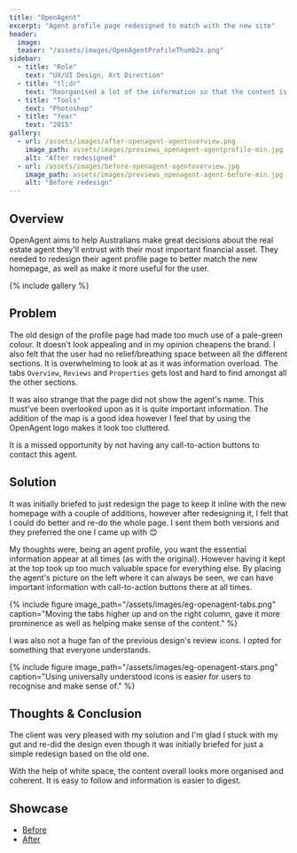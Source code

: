 ```yaml
---
title: "OpenAgent"
excerpt: "Agent profile page redesigned to match with the new site"
header:
  image:
  teaser: "/assets/images/OpenAgentProfileThumb2x.png"
sidebar:
  - title: "Role"
    text: "UX/UI Design, Art Direction"
  - title: "tl;dr"
    text: "Reorganised a lot of the information so that the content is not overwhelmingly busy."
  - title: "Tools"
    text: "Photoshop"
  - title: "Year"
    text: "2015"
gallery:
  - url: /assets/images/after-openagent-agentoverview.png
    image_path: assets/images/previews_openagent-agentprofile-min.jpg
    alt: "After redesigned"
  - url: /assets/images/before-openagent-agentoverview.jpg
    image_path: assets/images/previews_openagent-agent-before-min.jpg
    alt: "Before redesign"
---
```


## Overview
OpenAgent aims to help Australians make great decisions about the real estate agent they'll entrust with their most important financial asset. They needed to redesign their agent profile page to better match the new homepage, as well as make it more useful for the user.

{% include gallery %}

## Problem
The old design of the profile page had made too much use of a pale-green colour. It doesn't look appealing and in my opinion cheapens the brand. I also felt that the user had no relief/breathing space between all the different sections. It is overwhelming to look at as it was information overload. The tabs `Overview`, `Reviews` and `Properties` gets lost and hard to find amongst all the other sections.

It was also strange that the page did not show the agent's name. This must've been overlooked upon as it is quite important information. The addition of the map is a good idea however I feel that by using the OpenAgent logo makes it look too cluttered.

It is a missed opportunity by not having any call-to-action buttons to contact this agent.

## Solution
It was initially briefed to just redesign the page to keep it inline with the new homepage with a couple of additions, however after redesigning it, I felt that I could do better and re-do the whole page. I sent them both versions and they preferred the one I came up with 😊

My thoughts were, being an agent profile, you want the essential information appear at all times (as with the original). However having it kept at the top took up too much valuable space for everything else. By placing the agent's picture on the left where it can always be seen, we can have important information with call-to-action buttons there at all times.

{% include figure image_path="/assets/images/eg-openagent-tabs.png" caption="Moving the tabs higher up and on the right column, gave it more prominence as well as helping make sense of the content." %}

I was also not a huge fan of the previous design's review icons. I opted for something that everyone understands.

{% include figure image_path="/assets/images/eg-openagent-stars.png" caption="Using universally understood icons is easier for users to recognise and make sense of." %}

## Thoughts & Conclusion
The client was very pleased with my solution and I'm glad I stuck with my gut and re-did the design even though it was initially briefed for just a simple redesign based on the old one.

With the help of white space, the content overall looks more organised and coherent. It is easy to follow and information is easier to digest.

## Showcase
<ul>
  <li><a href="http://bit.ly/2kmw19T" target="_blank">Before</a></li>
  <li><a href="http://bit.ly/2lIOwpm" target="_blank">After</a></li>
</ul>
